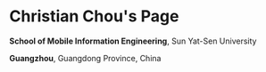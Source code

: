 # Christian Chou's Page

**School of Mobile Information Engineering**,  Sun Yat-Sen University

**Guangzhou**,  Guangdong Province, China

